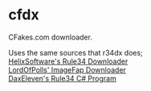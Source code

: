 # cfdx
CFakes.com downloader.

Uses the same sources that r34dx does;
<br>[HelixSoftware's Rule34 Downloader](https://gitlab.com/HelixSoftware/rule34-downloader)
<br>[LordOfPolls' ImageFap Downloader](https://github.com/LordOfPolls/Imagefap-Downloader)
<br>[DaxEleven's Rule34 C# Program](https://github.com/DaxEleven/Rule34.xxx-Downloader)
